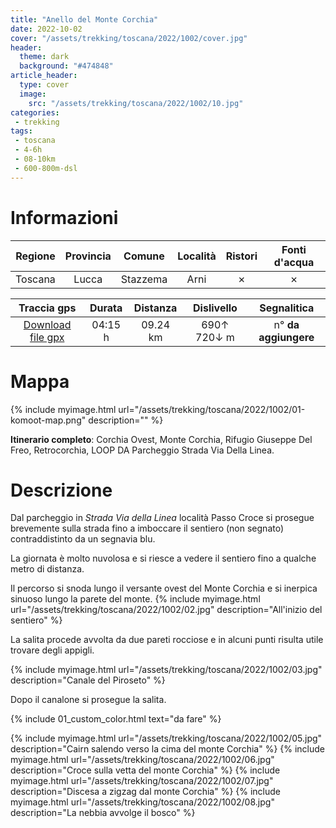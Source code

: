 ```yaml
---
title: "Anello del Monte Corchia"
date: 2022-10-02
cover: "/assets/trekking/toscana/2022/1002/cover.jpg"
header:
  theme: dark
  background: "#474848"
article_header:
  type: cover
  image:
    src: "/assets/trekking/toscana/2022/1002/10.jpg"
categories:
 - trekking
tags:
 - toscana
 - 4-6h
 - 08-10km
 - 600-800m-dsl
---
```


# Informazioni

|       Regione       | Provincia |   Comune     | Località | Ristori | Fonti d'acqua |
|:-------------------:|:---------:|:------------:| :--: |:------:|:--------:|
| Toscana             |   Lucca   | Stazzema     | Arni | ✗ | ✗ |

|     Traccia gps     |  Durata |  Distanza | Dislivello  | Segnalitica |
|:-------------------:| :------:| :--------:|:----------: | :---------: |
| [Download file gpx](/assets/trekking/toscana/2022/1002/traccia-gps.gpx) |  04:15 h |  09.24 km | 690↑ 720↓ m | n° **da aggiungere** |

<!--more-->

# Mappa

{% include myimage.html url="/assets/trekking/toscana/2022/1002/01-komoot-map.png" description="" %}

**Itinerario completo**: Corchia Ovest, Monte Corchia, Rifugio Giuseppe Del Freo, Retrocorchia, LOOP DA Parcheggio Strada Via Della Linea.


# Descrizione

Dal parcheggio in _Strada Via della Linea_ località Passo Croce si prosegue brevemente sulla strada fino a imboccare il sentiero (non segnato) contraddistinto da un segnavia blu.

La giornata è molto nuvolosa e si riesce a vedere il sentiero fino a qualche metro di distanza.

Il percorso si snoda lungo il versante ovest del Monte Corchia e si inerpica sinuoso lungo la parete del monte.
{% include myimage.html url="/assets/trekking/toscana/2022/1002/02.jpg" description="All'inizio del sentiero" %}

La salita procede avvolta da due pareti rocciose e in alcuni punti risulta utile trovare degli appigli.

{% include myimage.html url="/assets/trekking/toscana/2022/1002/03.jpg" description="Canale del Piroseto" %}

Dopo il canalone si prosegue la salita.

{% include 01_custom_color.html text="da fare" %}


{% include myimage.html url="/assets/trekking/toscana/2022/1002/05.jpg" description="Cairn salendo verso la cima del monte Corchia" %}
{% include myimage.html url="/assets/trekking/toscana/2022/1002/06.jpg" description="Croce sulla vetta del monte Corchia" %}
{% include myimage.html url="/assets/trekking/toscana/2022/1002/07.jpg" description="Discesa a zigzag dal monte Corchia" %}
{% include myimage.html url="/assets/trekking/toscana/2022/1002/08.jpg" description="La nebbia avvolge il bosco" %}
